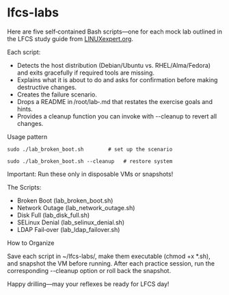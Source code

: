 # lfcs-labs
Here are five self‑contained Bash scripts—one for each mock lab outlined in the LFCS study guide from [LINUXexpert.org](https://linuxexpert.org).

Each script:

- Detects the host distribution (Debian/Ubuntu vs. RHEL/Alma/Fedora) and exits gracefully if required tools are missing.
- Explains what it is about to do and asks for confirmation before making destructive changes.
- Creates the failure scenario.
- Drops a README in /root/lab‑<NAME>.md that restates the exercise goals and hints.
- Provides a cleanup function you can invoke with --cleanup to revert all changes.

Usage pattern

``` sudo ./lab_broken_boot.sh        # set up the scenario ```

``` sudo ./lab_broken_boot.sh --cleanup   # restore system ```

Important: Run these only in disposable VMs or snapshots!

The Scripts:
- Broken Boot (lab_broken_boot.sh)
- Network Outage (lab_network_outage.sh)
- Disk Full (lab_disk_full.sh)
- SELinux Denial (lab_selinux_denial.sh)
- LDAP Fail‑over (lab_ldap_failover.sh)

How to Organize

Save each script in ~/lfcs-labs/, make them executable (chmod +x *.sh), and snapshot the VM before running. After each practice session, run the corresponding --cleanup option or roll back the snapshot.

Happy drilling—may your reflexes be ready for LFCS day!
